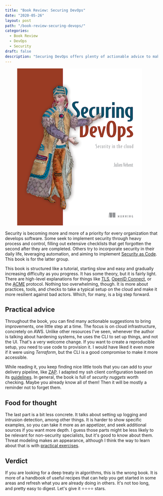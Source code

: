 ```yaml
---
title: "Book Review: Securing DevOps"
date: "2020-05-26"
layout: post
path: "/book-review-securing-devops/"
categories:
  - Book Review
  - DevOps
  - Security
draft: false
description: "Securing DevOps offers plenty of actionable advice to make your setup, from CI to production, more secure"
---
```


<figure class="figure figure--right">
  <img src="./images/securing-devops.png" alt="Securing DevOps" />
</figure>

Security is becoming more and more of a priority for every organization that develops software. Some seek to implement security through heavy process and control, filling out extensive checklists that get forgotten the second after they are completed. Others try to incorporate security in their daily life, leveraging automation, and aiming to implement [Security as Code](https://www.oreilly.com/library/view/devopssec/9781491971413/ch04.html). This book is for the latter group.

This book is structured like a tutorial, starting slow and easy and gradually increasing difficulty as you progress. It has some theory, but it is fairly light. There are high-level explanations for things like [TLS](https://en.wikipedia.org/wiki/Transport_Layer_Security), [OpenID Connect](https://openid.net/connect/), or the [ACME](https://en.wikipedia.org/wiki/Automated_Certificate_Management_Environment) protocol. Nothing too overwhelming, though. It is more about practices, tools, and checks to take a typical setup on the cloud and make it more resilient against bad actors. Which, for many, is a big step forward.

## Practical advice

Throughout the book, you can find many actionable suggestions to bring improvements, one little step at a time. The focus is on cloud infrastructure, concretely on AWS. Unlike other resources I've seen, whenever the author is talking about hardening systems, he uses the CLI to set up things, and not the UI. That's a very welcome change. If you want to create a reproducible setup, you need to use code to provision it. I would have liked it even more if it were using _Terraform_, but the CLI is a good compromise to make it more accessible.

While reading it, you keep finding nice little tools that you can add to your delivery pipeline, like [ZAP](https://www.zaproxy.org/docs/docker/about/). I adapted my ssh client configuration based on its [guidelines](https://github.com/sirech/shell/blob/master/ssh/config#L1-L9). In general, the book is full of *security nuggets* worth checking. Maybe you already know all of them! Then it will be mostly a reminder not to forget them.

## Food for thought

The last part is a bit less concrete. It talks about setting up logging and intrusion detection, among other things. It is harder to show specific examples, so you can take it more as an appetizer, and seek additional sources if you want more depth. I guess those parts might be less likely to be relevant for non-security specialists, but it's good to know about them. Threat modeling makes an appearance, although I think the way to learn about that is with [practical exercises](https://martinfowler.com/articles/agile-threat-modelling.html).

## Verdict

If you are looking for a deep treaty in algorithms, this is the wrong book. It is more of a handbook of useful recipes that can help you get started in some areas and refresh what you are already doing in others. It's not too long, and pretty easy to digest. Let's give it ⭐⭐⭐⭐ stars.
